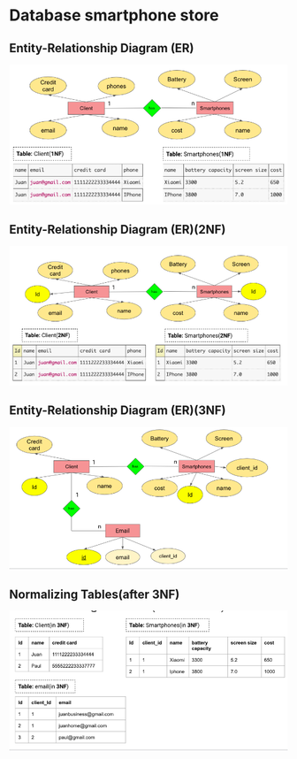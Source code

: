 # Database smartphone store

## Entity-Relationship Diagram (ER) 
![photo](https://github.com/TimurGar/Unit-3/blob/main/Entity-relationship%20diagram%20origin.png)

## Entity-Relationship Diagram (ER)(2NF)
![photo](https://github.com/TimurGar/Unit-3/blob/main/Entity-relationship%20diagram%202NF.png)

## Entity-Relationship Diagram (ER)(3NF)
![photo](https://github.com/TimurGar/Unit-3/blob/main/Entity-relationship%20diagram%203NF.png)

## Normalizing Tables(after 3NF)
![photo](https://github.com/TimurGar/Unit-3/blob/main/Entity-relationship%20table%203NF.png)

